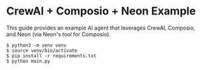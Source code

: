 # CrewAI + Composio + Neon Example

This guide provides an example AI agent that leverages CrewAI, Composio, and Neon (via Neon's tool for Composio).

```
$ python3 -m venv venv
$ source venv/bin/activate
$ pip install -r requirements.txt
$ python main.py
```